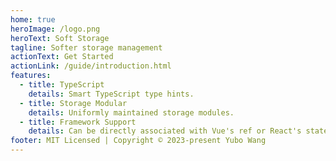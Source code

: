```yaml
---
home: true
heroImage: /logo.png
heroText: Soft Storage
tagline: Softer storage management
actionText: Get Started
actionLink: /guide/introduction.html
features:
  - title: TypeScript
    details: Smart TypeScript type hints.
  - title: Storage Modular
    details: Uniformly maintained storage modules.
  - title: Framework Support
    details: Can be directly associated with Vue's ref or React's state
footer: MIT Licensed | Copyright © 2023-present Yubo Wang
---
```

